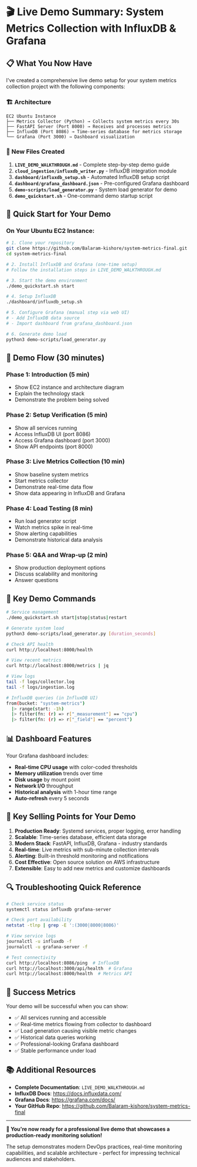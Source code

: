 # 🎬 Live Demo Summary: System Metrics Collection with InfluxDB & Grafana

## 📋 What You Now Have

I've created a comprehensive live demo setup for your system metrics collection project with the following components:

### 🏗️ Architecture
```
EC2 Ubuntu Instance
├── Metrics Collector (Python) → Collects system metrics every 30s
├── FastAPI Server (Port 8000) → Receives and processes metrics
├── InfluxDB (Port 8086) → Time-series database for metrics storage
└── Grafana (Port 3000) → Dashboard visualization
```

### 📁 New Files Created

1. **`LIVE_DEMO_WALKTHROUGH.md`** - Complete step-by-step demo guide
2. **`cloud_ingestion/influxdb_writer.py`** - InfluxDB integration module
3. **`dashboard/influxdb_setup.sh`** - Automated InfluxDB setup script
4. **`dashboard/grafana_dashboard.json`** - Pre-configured Grafana dashboard
5. **`demo-scripts/load_generator.py`** - System load generator for demo
6. **`demo_quickstart.sh`** - One-command demo startup script

## 🚀 Quick Start for Your Demo

### On Your Ubuntu EC2 Instance:

```bash
# 1. Clone your repository
git clone https://github.com/Balaram-kishore/system-metrics-final.git
cd system-metrics-final

# 2. Install InfluxDB and Grafana (one-time setup)
# Follow the installation steps in LIVE_DEMO_WALKTHROUGH.md

# 3. Start the demo environment
./demo_quickstart.sh start

# 4. Setup InfluxDB
./dashboard/influxdb_setup.sh

# 5. Configure Grafana (manual step via web UI)
# - Add InfluxDB data source
# - Import dashboard from grafana_dashboard.json

# 6. Generate demo load
python3 demo-scripts/load_generator.py
```

## 🎯 Demo Flow (30 minutes)

### Phase 1: Introduction (5 min)
- Show EC2 instance and architecture diagram
- Explain the technology stack
- Demonstrate the problem being solved

### Phase 2: Setup Verification (5 min)
- Show all services running
- Access InfluxDB UI (port 8086)
- Access Grafana dashboard (port 3000)
- Show API endpoints (port 8000)

### Phase 3: Live Metrics Collection (10 min)
- Show baseline system metrics
- Start metrics collector
- Demonstrate real-time data flow
- Show data appearing in InfluxDB and Grafana

### Phase 4: Load Testing (8 min)
- Run load generator script
- Watch metrics spike in real-time
- Show alerting capabilities
- Demonstrate historical data analysis

### Phase 5: Q&A and Wrap-up (2 min)
- Show production deployment options
- Discuss scalability and monitoring
- Answer questions

## 🔧 Key Demo Commands

```bash
# Service management
./demo_quickstart.sh start|stop|status|restart

# Generate system load
python3 demo-scripts/load_generator.py [duration_seconds]

# Check API health
curl http://localhost:8000/health

# View recent metrics
curl http://localhost:8000/metrics | jq

# View logs
tail -f logs/collector.log
tail -f logs/ingestion.log

# InfluxDB queries (in InfluxDB UI)
from(bucket: "system-metrics")
  |> range(start: -1h)
  |> filter(fn: (r) => r["_measurement"] == "cpu")
  |> filter(fn: (r) => r["_field"] == "percent")
```

## 📊 Dashboard Features

Your Grafana dashboard includes:
- **Real-time CPU usage** with color-coded thresholds
- **Memory utilization** trends over time
- **Disk usage** by mount point
- **Network I/O** throughput
- **Historical analysis** with 1-hour time range
- **Auto-refresh** every 5 seconds

## 🎯 Key Selling Points for Your Demo

1. **Production Ready**: Systemd services, proper logging, error handling
2. **Scalable**: Time-series database, efficient data storage
3. **Modern Stack**: FastAPI, InfluxDB, Grafana - industry standards
4. **Real-time**: Live metrics with sub-minute collection intervals
5. **Alerting**: Built-in threshold monitoring and notifications
6. **Cost Effective**: Open source solution on AWS infrastructure
7. **Extensible**: Easy to add new metrics and customize dashboards

## 🔍 Troubleshooting Quick Reference

```bash
# Check service status
systemctl status influxdb grafana-server

# Check port availability
netstat -tlnp | grep -E ':(3000|8000|8086)'

# View service logs
journalctl -u influxdb -f
journalctl -u grafana-server -f

# Test connectivity
curl http://localhost:8086/ping  # InfluxDB
curl http://localhost:3000/api/health  # Grafana
curl http://localhost:8000/health  # Metrics API
```

## 🎉 Success Metrics

Your demo will be successful when you can show:
- ✅ All services running and accessible
- ✅ Real-time metrics flowing from collector to dashboard
- ✅ Load generation causing visible metric changes
- ✅ Historical data queries working
- ✅ Professional-looking Grafana dashboard
- ✅ Stable performance under load

## 📚 Additional Resources

- **Complete Documentation**: `LIVE_DEMO_WALKTHROUGH.md`
- **InfluxDB Docs**: https://docs.influxdata.com/
- **Grafana Docs**: https://grafana.com/docs/
- **Your GitHub Repo**: https://github.com/Balaram-kishore/system-metrics-final

---

**🚀 You're now ready for a professional live demo that showcases a production-ready monitoring solution!**

The setup demonstrates modern DevOps practices, real-time monitoring capabilities, and scalable architecture - perfect for impressing technical audiences and stakeholders.
